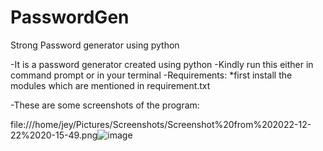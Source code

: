 # PasswordGen
Strong Password generator using python

-It is a password generator created using python
-Kindly run this either in command prompt or in your terminal
-Requirements:
    *first install the modules which are mentioned in requirement.txt
    
-These are some screenshots of the program:

file:///home/jey/Pictures/Screenshots/Screenshot%20from%202022-12-22%2020-15-49.png![image](https://user-images.githubusercontent.com/86052235/209162100-03de9e5c-2a3e-49dc-8347-f6891eab7990.png)

